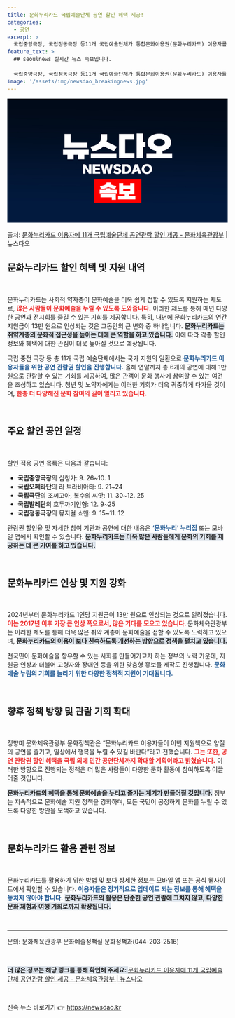 ```yaml
---
title: 문화누리카드 국립예술단체 공연 할인 혜택 제공!
categories:
  - 공연
excerpt: >
  국립중앙극장, 국립정동극장 등11개 국립예술단체가 통합문화이용권(문화누리카드) 이용자를 위한 하반기 공연 관…
feature_text: >
  ## seoulnews 실시간 뉴스 속보입니다.

  국립중앙극장, 국립정동극장 등11개 국립예술단체가 통합문화이용권(문화누리카드) 이용자를 위한 하반기 공연 관…
image: '/assets/img/newsdao_breakingnews.jpg'
---
```


![뉴스다오 속보](/assets/img/newsdao_breakingnews.jpg)

<p>출처: <a href="https://newsdao.kr/1954" rel="dofollow">문화누리카드 이용자에 11개 국립예술단체 공연관람 할인 제공 - 문화체육관광부</a> | 뉴스다오</p>

<h2 data-ke-size="size26">문화누리카드 할인 혜택 및 지원 내역</h2>

<p data-ke-size="size16">&nbsp;</p>

문화누리카드는 사회적 약자층이 문화예술을 더욱 쉽게 접할 수 있도록 지원하는 제도로, <b><span style="color: #ee2323;">많은 사람들이 문화예술을 누릴 수 있도록 도와줍니다.</span></b> 이러한 제도를 통해 매년 다양한 공연과 전시회를 즐길 수 있는 기회를 제공합니다. 특히, 내년에 문화누리카드의 연간 지원금이 13만 원으로 인상되는 것은 그동안의 큰 변화 중 하나입니다. <b><span style="background-color: #21538527;"> 문화누리카드는 취약계층의 문화적 접근성을 높이는 데에 큰 역할을 하고 있습니다.</span></b> 이에 따라 각종 할인 정보와 혜택에 대한 관심이 더욱 높아질 것으로 예상됩니다.

국립 중전 극장 등 총 11개 국립 예술단체에서는 국가 지원의 일환으로 <b><span style="color: #1a5490;">문화누리카드 이용자들을 위한 공연 관람권 할인을 진행합니다.</span></b> 올해 연말까지 총 6개의 공연에 대해 1만 원으로 관람할 수 있는 기회를 제공하여, 많은 관객이 문화 행사에 참여할 수 있는 여건을 조성하고 있습니다. 청년 및 노약자에게는 이러한 기회가 더욱 귀중하게 다가올 것이며, <b><span style="color: #ee2323;">한층 더 다양해진 문화 참여의 길이 열리고 있습니다.</span></b>

<p data-ke-size="size16">&nbsp;</p>

<h2 data-ke-size="size26">주요 할인 공연 일정</h2>

<p data-ke-size="size16">&nbsp;</p>

할인 적용 공연 목록은 다음과 같습니다:
<ul>
    <li><b>국립중앙극장</b>의 심청가: 9. 26~10. 1</li>
    <li><b>국립오페라단</b>의 라 트라비아타: 9. 21~24</li>
    <li><b>국립극단</b>의 조씨고아, 복수의 씨앗: 11. 30~12. 25</li>
    <li><b>국립발레단</b>의 호두까기인형: 12. 9~25</li>
    <li><b>국립정동극장</b>의 뮤지컬 쇼맨: 9. 15~11. 12</li>
</ul>

관람권 할인율 및 자세한 참여 기관과 공연에 대한 내용은 <b><span style="color: #1a5490;">‘문화누리’ 누리집</span></b> 또는 모바일 앱에서 확인할 수 있습니다. <b><span style="background-color: #21538527;">문화누리카드는 더욱 많은 사람들에게 문화의 기회를 제공하는 데 큰 기여를 하고 있습니다.</span></b>

<p data-ke-size="size16">&nbsp;</p>

<h2 data-ke-size="size26">문화누리카드 인상 및 지원 강화</h2>

<p data-ke-size="size16">&nbsp;</p>

2024년부터 문화누리카드 1인당 지원금이 13만 원으로 인상되는 것으로 알려졌습니다. <b><span style="color: #ee2323;">이는 2017년 이후 가장 큰 인상 폭으로서, 많은 기대를 모으고 있습니다. </span></b> 문화체육관광부는 이러한 제도를 통해 더욱 많은 취약 계층이 문화예술을 접할 수 있도록 노력하고 있으며, <b><span style="background-color: #21538527;">문화누리카드의 이용이 보다 친숙하도록 개선하는 방향으로 정책을 펼치고 있습니다. </span></b> 

전국민이 문화예술을 향유할 수 있는 사회를 만들어가고자 하는 정부의 노력 가운데, 지원금 인상과 더불어 고령자와 장애인 등을 위한 맞춤형 홍보물 제작도 진행됩니다. <b><span style="color: #1a5490;">문화예술 누림의 기회를 늘리기 위한 다양한 정책적 지원이 기대됩니다.</span></b>

<p data-ke-size="size16">&nbsp;</p>

<h2 data-ke-size="size26">향후 정책 방향 및 관람 기회 확대</h2>

<p data-ke-size="size16">&nbsp;</p>

정향미 문화체육관광부 문화정책관은 “문화누리카드 이용자들이 이번 지원책으로 양질의 공연을 즐기고, 일상에서 행복을 누릴 수 있길 바란다”라고 전했습니다. <b><span style="color: #ee2323;">그는 또한, 공연 관람권 할인 혜택을 국립 외에 민간 공연단체까지 확대할 계획이라고 밝혔습니다.</span></b> 이러한 방향으로 진행되는 정책은 더 많은 사람들이 다양한 문화 활동에 참여하도록 이끌어줄 것입니다.

<b><span style="background-color: #21538527;">문화누리카드의 혜택을 통해 문화예술을 누리고 즐기는 계기가 만들어질 것입니다.</span></b> 정부는 지속적으로 문화예술 지원 정책을 강화하며, 모든 국민이 공정하게 문화를 누릴 수 있도록 다양한 방안을 모색하고 있습니다.

<p data-ke-size="size16">&nbsp;</p>

<h2 data-ke-size="size26">문화누리카드 활용 관련 정보</h2>

<p data-ke-size="size16">&nbsp;</p>

문화누리카드를 활용하기 위한 방법 및 보다 상세한 정보는 모바일 앱 또는 공식 웹사이트에서 확인할 수 있습니다. <b><span style="color: #1a5490;">이용자들은 정기적으로 업데이트 되는 정보를 통해 혜택을 놓치지 않아야 합니다.</span></b> <b><span style="background-color: #21538527;">문화누리카드의 활용은 단순한 공연 관람에 그치지 않고, 다양한 문화 체험과 여행 기회로까지 확장됩니다.</span></b>

<p data-ke-size="size16">&nbsp;</p>

<hr />

<p data-ke-size="size16">문의: 문화체육관광부 문화예술정책실 문화정책과(044-203-2516)</p>

<p data-ke-size="size16">&nbsp;</p>

<b><span style="background-color: #21538527;">더 많은 정보는 해당 링크를 통해 확인해 주세요: </span></b><a href="https://newsdao.kr/1954" target="_blank">문화누리카드 이용자에 11개 국립예술단체 공연관람 할인 제공 - 문화체육관광부 | 뉴스다오</a>

<p data-ke-size="size16">&nbsp;</p> 

신속 뉴스 바로가기 👉 <a href="https://newsdao.kr" rel="dofollow">https://newsdao.kr</a>


